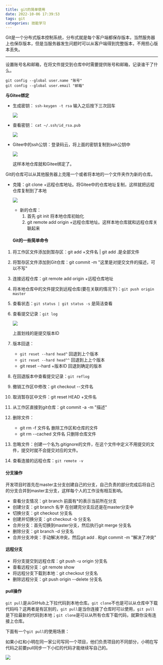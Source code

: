 ```yaml
---
title: git的简单使用
date: 2022-10-06 17:39:53
tags: git
categories: 技能学习
---
```

Git是一个分布式版本控制系统，分布式就是每个客户端都保存版本，当然服务器上也保存版本，但是当服务器发生问题时可以从客户端得到完整版本，不用担心版本丢失。

---

设置账号名和邮箱，在将文件提交到仓库中时需要提供账号和邮箱，记录谁干了什么。

```
git config --global user.name "账号"
git config --global user.email "邮箱"
```

**与Gitee绑定**

* 生成密钥： `ssh-keygen -t rsa` 输入之后按下三次回车

  ![](https://dong-image.oss-cn-guangzhou.aliyuncs.com/image/image-20220726230657692.png)

* 查看密钥： `cat ~/.ssh/id_rsa.pub`

  ![](https://dong-image.oss-cn-guangzhou.aliyuncs.com/image/image-20220726230729155.png)

* Gitee中的ssh公钥：登录码云，将上面的密钥复制到ssh公钥中

  ![](https://dong-image.oss-cn-guangzhou.aliyuncs.com/image/image-20220726230757326.png)

  这样本地仓库就和Gitee绑定了。

Git的仓库可以从其他服务器上克隆一个或者将本地的一个文件夹作为新的仓库。

* 克隆：git clone +远程仓库地址。将Gitee中的仓库地址复制，这样就把远程仓库复制到了本地

  ![](https://dong-image.oss-cn-guangzhou.aliyuncs.com/image/image-20220726230808406.png)

  * 新的仓库：
    1. 首先 git init 将本地仓库初始化
    2. git remote add origin +远程仓库地址。这样本地仓库就和远程仓库关联起来

  #### Git的一些简单命令

1. 将工作区文件添加到暂存区：git add +文件名 | git add .是全部文件

2. 将暂存区文件添加到Git仓库：git commit -m "这里是对提交文件的描述，可以不写"

3. 连接远程仓库：git remote add origin +远程仓库地址

4. 将本地仓库中的文件提交到远程仓库(要在关联的情况下)：`git push origin master`

5. 查看状态：`git status | git status -s` 是简洁查看

6. 查看提交记录：`git log`

   ![](https://dong-image.oss-cn-guangzhou.aliyuncs.com/image/image-20220726230814664.png)

   上面划线的是提交版本ID

7. 版本回退：

   * `git reset --hard head^` 回退到上个版本
   * `git reset --hard head^^` 回退到上上个版本
   * git reset --hard +版本ID 回退到确定的版本

8. 在回退版本中查看提交记录：`git reflog`

9. 撤销工作区中修改：git checkout --文件名

10. 取消暂存区中文件：git reset HEAD +文件名

11. 从工作区直接到git仓库：git commit -a -m "描述"

12. 删除文件：

    * git rm -f 文件名   删除工作区和仓库的文件
    * git rm --cached 文件名   只删除仓库文件

13. 忽略文件：创建一个名为.gitignore的文件，在这个文件中定义不用提交的文件，提交时就不会提交对应的文件。

13. 查看连接的远程仓库：`git remote -v`

#### 分支操作

开发项目时首先在master主分支创建自己的分支，自己负责的部分完成后将自己的分支合并到master主分支，这样每个人的工作没有相互影响。

* 查看分支情况：git branch    前面有*的表示当前所在分支
* 创建分支：git branch 名字   在创建完分支后还是在master分支中
* 切换分支：git checkout 分支名
* 创建并切换分支：git checkout -b 分支名
* 合并分支：首先切换到master分支，然后执行git merge 分支名
* 删除分支：git branch -d 分支名
* 合并分支冲突：手动解决冲突，然后git add . 和git commit -m "解决了冲突"

#### 远程分支

* 将分支提交到远程仓库：git push -u origin 分支名
* 查看远程分支：git remote show
* 将远程分支下载到本地：git checkout 分支名
* 删除远程分支：git push origin --delete 分支名

#### pull操作

`git pull`是从GitHub上下拉代码到本地仓库。`git clone`不也是可以从仓库中下载代码吗？这两者是有区别的，`git pull`是当你连接了仓库时可以使用，`git pull`是下拉最新的代码到本地；`git clone`是可以从所有仓库下载代码，就算你没有连接上仓库。

下面有一个`git pull`的使用场景：

如果小红和小明在同一家公司写同一个项目，他们负责项目的不同部分，小明在写代码之前要pull同步一下小红的代码才能继续写自己的。

![](https://dong-image.oss-cn-guangzhou.aliyuncs.com/image/git%20pull.drawio.png)